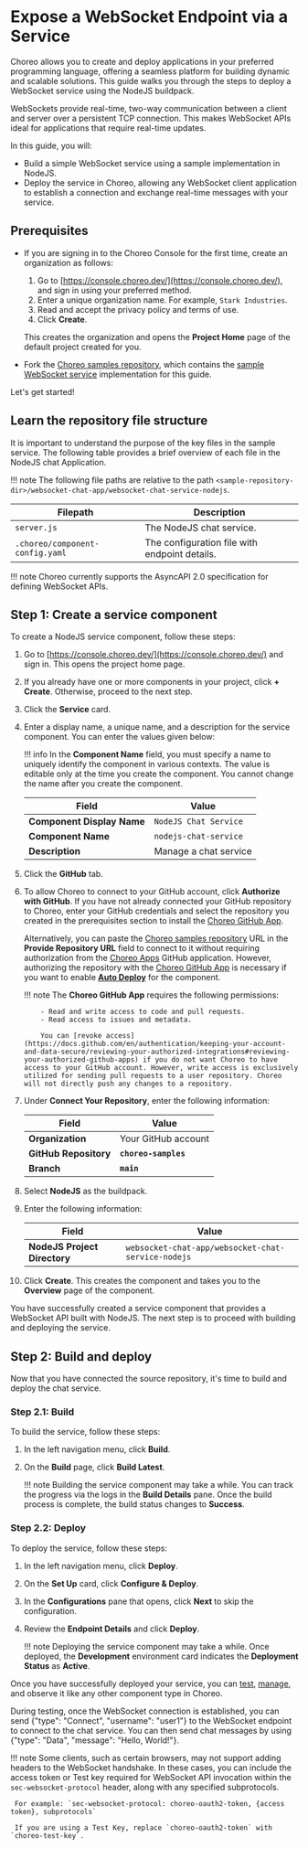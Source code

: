 # Expose a WebSocket Endpoint via a Service

Choreo allows you to create and deploy applications in your preferred programming language, offering a seamless platform for building dynamic and scalable solutions. This guide walks you through the steps to deploy a WebSocket service using the NodeJS buildpack.

WebSockets provide real-time, two-way communication between a client and server over a persistent TCP connection. This makes WebSocket APIs ideal for applications that require real-time updates.

In this guide, you will:

- Build a simple WebSocket service using a sample implementation in NodeJS.
- Deploy the service in Choreo, allowing any WebSocket client application to establish a connection and exchange real-time messages with your service.

## Prerequisites

- If you are signing in to the Choreo Console for the first time, create an organization as follows:

    1. Go to [https://console.choreo.dev/](https://console.choreo.dev/), and sign in using your preferred method.
    2. Enter a unique organization name. For example, `Stark Industries`.
    3. Read and accept the privacy policy and terms of use.
    4. Click **Create**.

    This creates the organization and opens the **Project Home** page of the default project created for you.

- Fork the [Choreo samples repository](https://github.com/wso2/choreo-samples/), which contains the [sample WebSocket service](https://github.com/wso2/choreo-samples/tree/main/websocket-chat-app) implementation for this guide.

Let's get started!

## Learn the repository file structure

It is important to understand the purpose of the key files in the sample service. The following table provides a brief overview of each file in the NodeJS chat Application.

!!! note
    The following file paths are relative to the path `<sample-repository-dir>/websocket-chat-app/websocket-chat-service-nodejs`.

|Filepath                        | Description                                                     |
|--------------------------------|-----------------------------------------------------------------|
| `server.js`                    | The NodeJS chat service.                                        |
| `.choreo/component-config.yaml`| The configuration file with endpoint details.                   |

!!! note
    Choreo currently supports the AsyncAPI 2.0 specification for defining WebSocket APIs.

## Step 1: Create a service component 

To create a NodeJS service component, follow these steps:

1. Go to [https://console.choreo.dev/](https://console.choreo.dev/) and sign in. This opens the project home page.
2. If you already have one or more components in your project, click **+ Create**. Otherwise, proceed to the next step.
3. Click the **Service** card.
4. Enter a display name, a unique name, and a description for the service component. You can enter the values given below:

    !!! info
         In the **Component Name** field, you must specify a name to uniquely identify the component in various contexts. The value is editable only at the time you create the component. You cannot change the name after you create the component.

    | **Field**                 | **Value**               |
    |---------------------------|-------------------------|
    | **Component Display Name**| `NodeJS Chat Service`   |
    | **Component Name**        | `nodejs-chat-service`   |
    | **Description**           | Manage a chat service   |

5. Click the **GitHub** tab.
6. To allow Choreo to connect to your GitHub account, click **Authorize with GitHub**. If you have not already connected your GitHub repository to Choreo, enter your GitHub credentials and select the repository you created in the prerequisites section to install the [Choreo GitHub App](https://github.com/marketplace/choreo-apps).

    Alternatively, you can paste the [Choreo samples repository](https://github.com/wso2/choreo-samples) URL in the **Provide Repository URL** field to connect to it without requiring authorization from the [Choreo Apps](https://github.com/marketplace/choreo-apps) GitHub application. However, authorizing the repository with the [Choreo GitHub App](https://github.com/marketplace/choreo-apps) is necessary if you want to enable [**Auto Deploy**](https://wso2.com/choreo/docs/choreo-concepts/ci-cd/#deploy) for the component.

    !!! note
           The **Choreo GitHub App** requires the following permissions:

           - Read and write access to code and pull requests.
           - Read access to issues and metadata.
             
           You can [revoke access](https://docs.github.com/en/authentication/keeping-your-account-and-data-secure/reviewing-your-authorized-integrations#reviewing-your-authorized-github-apps) if you do not want Choreo to have access to your GitHub account. However, write access is exclusively utilized for sending pull requests to a user repository. Choreo will not directly push any changes to a repository.

7. Under **Connect Your Repository**, enter the following information:

    | **Field**               | **Value**               |
    |-------------------------|-------------------------|
    | **Organization**        | Your GitHub account     |
    | **GitHub Repository**   | **`choreo-samples`**    |
    | **Branch**              | **`main`**              |

8. Select **NodeJS** as the buildpack.
9. Enter the following information:

    | **Field**                      | **Value**                                           |
    |--------------------------------|-----------------------------------------------------|
    | **NodeJS Project Directory**   | `websocket-chat-app/websocket-chat-service-nodejs`  |

10. Click **Create**. This creates the component and takes you to the **Overview** page of the component.

You have successfully created a service component that provides a WebSocket API built with NodeJS. The next step is to proceed with building and deploying the service.

## Step 2: Build and deploy

Now that you have connected the source repository, it's time to build and deploy the chat service.

### Step 2.1: Build

To build the service, follow these steps:

1. In the left navigation menu, click **Build**.
2. On the **Build** page, click **Build Latest**.

    !!! note
        Building the service component may take a while. You can track the progress via the logs in the **Build Details** pane. Once the build process is complete, the build status changes to **Success**.

### Step 2.2: Deploy

To deploy the service, follow these steps: 

1. In the left navigation menu, click **Deploy**.
2. On the **Set Up** card, click **Configure & Deploy**.
3. In the **Configurations** pane that opens, click **Next** to skip the configuration.
4. Review the **Endpoint Details** and click **Deploy**.

    !!! note
        Deploying the service component may take a while. Once deployed, the **Development** environment card indicates the **Deployment Status** as **Active**.

Once you have successfully deployed your service, you can [test](../../testing/test-websocket-endpoints-via-the-websocket-console.md), [manage](../../api-management/lifecycle-management.md), and observe it like any other component type in Choreo.

During testing, once the WebSocket connection is established, you can send {"type": "Connect", "username": "user1"} to the WebSocket endpoint to connect to the chat service. You can then send chat messages by using {"type": "Data", "message": "Hello, World!"}.

!!! note
     Some clients, such as certain browsers, may not support adding headers to the WebSocket handshake. In these cases, you can include the access token or Test key required for WebSocket API invocation within the `sec-websocket-protocol` header, along with any specified subprotocols.

     For example: `sec-websocket-protocol: choreo-oauth2-token, {access token}, subprotocols`

     If you are using a Test Key, replace `choreo-oauth2-token` with `choreo-test-key`.

